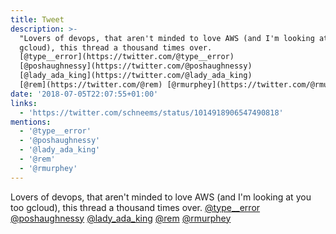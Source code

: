 ```yaml
---
title: Tweet
description: >-
  "Lovers of devops, that aren't minded to love AWS (and I'm looking at you too
  gcloud), this thread a thousand times over.
  [@type__error](https://twitter.com/@type__error)
  [@poshaughnessy](https://twitter.com/@poshaughnessy)
  [@lady_ada_king](https://twitter.com/@lady_ada_king)
  [@rem](https://twitter.com/@rem) [@rmurphey](https://twitter.com/@rmurphey) "
date: '2018-07-05T22:07:55+01:00'
links:
  - 'https://twitter.com/schneems/status/1014918906547490818'
mentions:
  - '@type__error'
  - '@poshaughnessy'
  - '@lady_ada_king'
  - '@rem'
  - '@rmurphey'
---
```

Lovers of devops, that aren't minded to love AWS (and I'm looking at you too gcloud), this thread a thousand times over. [@type__error](https://twitter.com/@type__error) [@poshaughnessy](https://twitter.com/@poshaughnessy) [@lady_ada_king](https://twitter.com/@lady_ada_king) [@rem](https://twitter.com/@rem) [@rmurphey](https://twitter.com/@rmurphey) 
